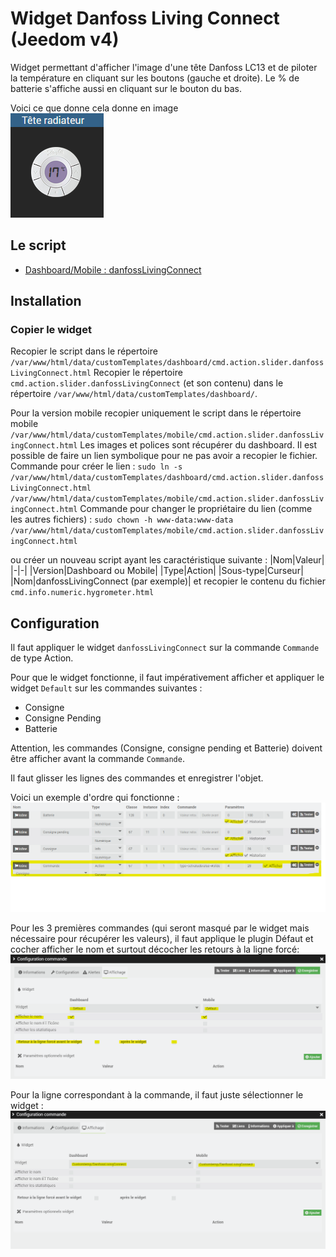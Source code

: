 # Widget Danfoss Living Connect (Jeedom v4)
Widget permettant d'afficher l'image d'une tête Danfoss LC13 et de piloter la température en cliquant sur les boutons (gauche et droite).
Le % de batterie s'affiche aussi en cliquant sur le bouton du bas.

Voici ce que donne cela donne en image  
![](../doc/danfossLivingConnect/danfossLivingConnect_Example.png)

## Le script
- [Dashboard/Mobile : danfossLivingConnect](./cmd.action.slider.danfossLivingConnect.html)

## Installation

### Copier le widget
Recopier le script dans le répertoire `/var/www/html/data/customTemplates/dashboard/cmd.action.slider.danfossLivingConnect.html`
Recopier le répertoire `cmd.action.slider.danfossLivingConnect` (et son contenu) dans le répertoire `/var/www/html/data/customTemplates/dashboard/`.

Pour la version mobile recopier uniquement le script dans le répertoire mobile `/var/www/html/data/customTemplates/mobile/cmd.action.slider.danfossLivingConnect.html`
Les images et polices sont récupérer du dashboard.
Il est possible de faire un lien symbolique pour ne pas avoir a recopier le fichier.
 Commande pour créer le lien :
 `sudo ln -s /var/www/html/data/customTemplates/dashboard/cmd.action.slider.danfossLivingConnect.html /var/www/html/data/customTemplates/mobile/cmd.action.slider.danfossLivingConnect.html`
Commande pour changer le propriétaire du lien (comme les autres fichiers) :
 `sudo chown -h www-data:www-data /var/www/html/data/customTemplates/mobile/cmd.action.slider.danfossLivingConnect.html`

ou créer un nouveau script ayant les caractéristique suivante :
|Nom|Valeur|
|-|-|
|Version|Dashboard ou Mobile|
|Type|Action|
|Sous-type|Curseur|
|Nom|danfossLivingConnect (par exemple)|
et recopier le contenu du fichier `cmd.info.numeric.hygrometer.html`

## Configuration

Il faut appliquer le widget `danfossLivingConnect` sur la commande `Commande` de type Action.



Pour que le widget fonctionne, il faut impérativement afficher et appliquer le widget `Default` sur les commandes suivantes :
- Consigne
- Consigne Pending
- Batterie

Attention, les commandes (Consigne, consigne pending et Batterie) doivent être afficher avant la commande `Commande`.

Il faut glisser les lignes des commandes et enregistrer l'objet.

Voici un exemple d'ordre qui fonctionne :
![](../doc/danfossLivingConnect/danfossLivingConnect_Commands.png)

Pour les 3 premières commandes (qui seront masqué par le widget mais nécessaire pour récupérer les valeurs), il faut applique le plugin Défaut et cocher afficher le nom et surtout décocher les retours à la ligne forcé:
![](../doc/danfossLivingConnect/danfossLivingConnect_HideCommands.png)

Pour la ligne correspondant à la commande, il faut juste sélectionner le widget :
![](../doc/danfossLivingConnect/danfossLivingConnect_PluginCommand.png)

